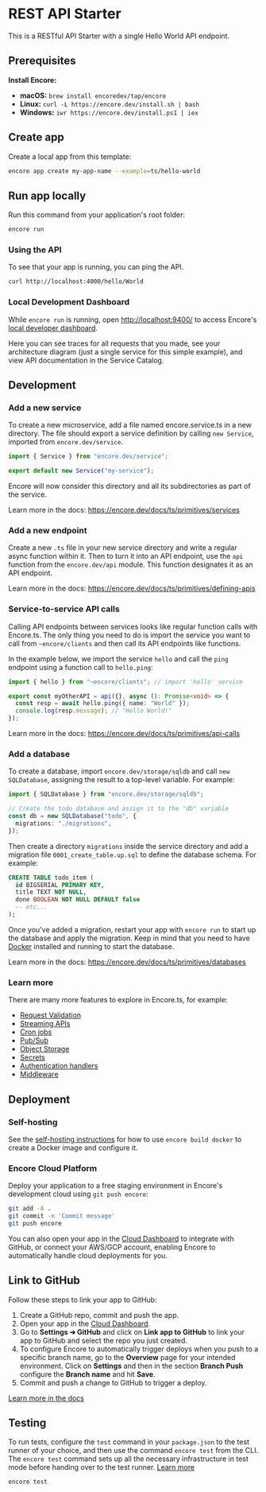 # REST API Starter

This is a RESTful API Starter with a single Hello World API endpoint.

## Prerequisites 

**Install Encore:**
- **macOS:** `brew install encoredev/tap/encore`
- **Linux:** `curl -L https://encore.dev/install.sh | bash`
- **Windows:** `iwr https://encore.dev/install.ps1 | iex`

## Create app

Create a local app from this template:

```bash
encore app create my-app-name --example=ts/hello-world
```

## Run app locally

Run this command from your application's root folder:

```bash
encore run
```
### Using the API

To see that your app is running, you can ping the API.

```bash
curl http://localhost:4000/hello/World
```

### Local Development Dashboard

While `encore run` is running, open [http://localhost:9400/](http://localhost:9400/) to access Encore's [local developer dashboard](https://encore.dev/docs/observability/dev-dash).

Here you can see traces for all requests that you made, see your architecture diagram (just a single service for this simple example), and view API documentation in the Service Catalog.

## Development

### Add a new service

To create a new microservice, add a file named encore.service.ts in a new directory.
The file should export a service definition by calling `new Service`, imported from `encore.dev/service`.

```ts
import { Service } from "encore.dev/service";

export default new Service("my-service");
```

Encore will now consider this directory and all its subdirectories as part of the service.

Learn more in the docs: https://encore.dev/docs/ts/primitives/services

### Add a new endpoint

Create a new `.ts` file in your new service directory and write a regular async function within it. Then to turn it into an API endpoint, use the `api` function from the `encore.dev/api` module. This function designates it as an API endpoint.

Learn more in the docs: https://encore.dev/docs/ts/primitives/defining-apis

### Service-to-service API calls

Calling API endpoints between services looks like regular function calls with Encore.ts.
The only thing you need to do is import the service you want to call from `~encore/clients` and then call its API endpoints like functions.

In the example below, we import the service `hello` and call the `ping` endpoint using a function call to `hello.ping`:

```ts
import { hello } from "~encore/clients"; // import 'hello' service

export const myOtherAPI = api({}, async (): Promise<void> => {
  const resp = await hello.ping({ name: "World" });
  console.log(resp.message); // "Hello World!"
});
```

Learn more in the docs: https://encore.dev/docs/ts/primitives/api-calls

### Add a database

To create a database, import `encore.dev/storage/sqldb` and call `new SQLDatabase`, assigning the result to a top-level variable. For example:

```ts
import { SQLDatabase } from "encore.dev/storage/sqldb";

// Create the todo database and assign it to the "db" variable
const db = new SQLDatabase("todo", {
  migrations: "./migrations",
});
```

Then create a directory `migrations` inside the service directory and add a migration file `0001_create_table.up.sql` to define the database schema. For example:

```sql
CREATE TABLE todo_item (
  id BIGSERIAL PRIMARY KEY,
  title TEXT NOT NULL,
  done BOOLEAN NOT NULL DEFAULT false
  -- etc...
);
```

Once you've added a migration, restart your app with `encore run` to start up the database and apply the migration. Keep in mind that you need to have [Docker](https://docker.com) installed and running to start the database.

Learn more in the docs: https://encore.dev/docs/ts/primitives/databases

### Learn more 

There are many more features to explore in Encore.ts, for example:

- [Request Validation](https://encore.dev/docs/ts/primitives/validation)
- [Streaming APIs](https://encore.dev/docs/ts/primitives/streaming-apis)
- [Cron jobs](https://encore.dev/docs/ts/primitives/cron-jobs)
- [Pub/Sub](https://encore.dev/docs/ts/primitives/pubsub)
- [Object Storage](https://encore.dev/docs/ts/primitives/object-storage)
- [Secrets](https://encore.dev/docs/ts/primitives/secrets)
- [Authentication handlers](https://encore.dev/docs/ts/develop/auth)
- [Middleware](https://encore.dev/docs/ts/develop/middleware)

## Deployment

### Self-hosting

See the [self-hosting instructions](https://encore.dev/docs/self-host/docker-build) for how to use `encore build docker` to create a Docker image and configure it.

### Encore Cloud Platform

Deploy your application to a free staging environment in Encore's development cloud using `git push encore`:

```bash
git add -A .
git commit -m 'Commit message'
git push encore
```

You can also open your app in the [Cloud Dashboard](https://app.encore.dev) to integrate with GitHub, or connect your AWS/GCP account, enabling Encore to automatically handle cloud deployments for you.

## Link to GitHub

Follow these steps to link your app to GitHub:

1. Create a GitHub repo, commit and push the app.
2. Open your app in the [Cloud Dashboard](https://app.encore.dev).
3. Go to **Settings ➔ GitHub** and click on **Link app to GitHub** to link your app to GitHub and select the repo you just created.
4. To configure Encore to automatically trigger deploys when you push to a specific branch name, go to the **Overview** page for your intended environment. Click on **Settings** and then in the section **Branch Push** configure the **Branch name** and hit **Save**.
5. Commit and push a change to GitHub to trigger a deploy.

[Learn more in the docs](https://encore.dev/docs/how-to/github)


## Testing

To run tests, configure the `test` command in your `package.json` to the test runner of your choice, and then use the command `encore test` from the CLI. The `encore test` command sets up all the necessary infrastructure in test mode before handing over to the test runner. [Learn more](https://encore.dev/docs/ts/develop/testing)

```bash
encore test
```
